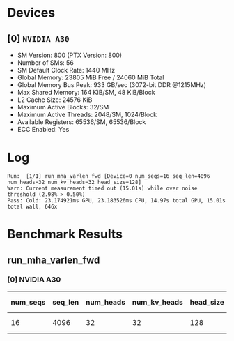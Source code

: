 # Devices

## [0] `NVIDIA A30`
* SM Version: 800 (PTX Version: 800)
* Number of SMs: 56
* SM Default Clock Rate: 1440 MHz
* Global Memory: 23805 MiB Free / 24060 MiB Total
* Global Memory Bus Peak: 933 GB/sec (3072-bit DDR @1215MHz)
* Max Shared Memory: 164 KiB/SM, 48 KiB/Block
* L2 Cache Size: 24576 KiB
* Maximum Active Blocks: 32/SM
* Maximum Active Threads: 2048/SM, 1024/Block
* Available Registers: 65536/SM, 65536/Block
* ECC Enabled: Yes

# Log

```
Run:  [1/1] run_mha_varlen_fwd [Device=0 num_seqs=16 seq_len=4096 num_heads=32 num_kv_heads=32 head_size=128]
Warn: Current measurement timed out (15.01s) while over noise threshold (2.98% > 0.50%)
Pass: Cold: 23.174921ms GPU, 23.183526ms CPU, 14.97s total GPU, 15.01s total wall, 646x 
```

# Benchmark Results

## run_mha_varlen_fwd

### [0] NVIDIA A30

| num_seqs | seq_len | num_heads | num_kv_heads | head_size | Memory Reads | Memory Writes | Memory Usage | Tokens | Samples | CPU Time  | Noise | GPU Time  | Noise | Elem/s | GlobalMem BW | BWUtil |
|----------|---------|-----------|--------------|-----------|--------------|---------------|--------------|--------|---------|-----------|-------|-----------|-------|--------|--------------|--------|
|       16 |    4096 |        32 |           32 |       128 |    1.500 GiB |   512.000 MiB |         2048 |  65536 |    646x | 23.184 ms | 2.98% | 23.175 ms | 2.98% | 2.828M |  92.664 GB/s |  9.93% |
